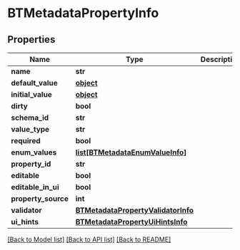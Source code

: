 # BTMetadataPropertyInfo

## Properties
Name | Type | Description | Notes
------------ | ------------- | ------------- | -------------
**name** | **str** |  | [optional] 
**default_value** | [**object**](.md) |  | [optional] 
**initial_value** | [**object**](.md) |  | [optional] 
**dirty** | **bool** |  | [optional] 
**schema_id** | **str** |  | [optional] 
**value_type** | **str** |  | [optional] 
**required** | **bool** |  | [optional] 
**enum_values** | [**list[BTMetadataEnumValueInfo]**](BTMetadataEnumValueInfo.md) |  | [optional] 
**property_id** | **str** |  | [optional] 
**editable** | **bool** |  | [optional] 
**editable_in_ui** | **bool** |  | [optional] 
**property_source** | **int** |  | [optional] 
**validator** | [**BTMetadataPropertyValidatorInfo**](BTMetadataPropertyValidatorInfo.md) |  | [optional] 
**ui_hints** | [**BTMetadataPropertyUiHintsInfo**](BTMetadataPropertyUiHintsInfo.md) |  | [optional] 

[[Back to Model list]](../README.md#documentation-for-models) [[Back to API list]](../README.md#documentation-for-api-endpoints) [[Back to README]](../README.md)


